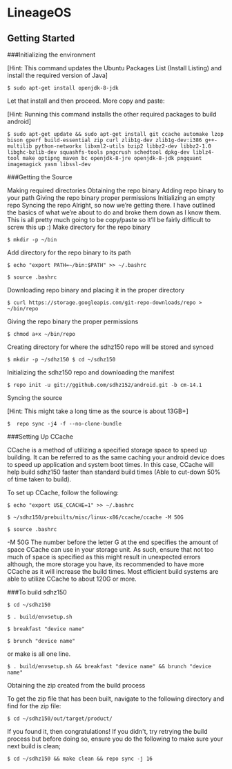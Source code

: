 LineageOS
===========

Getting Started
---------------

###Initializing the environment

[Hint: This command updates the Ubuntu Packages List (Install Listing) and install the required version of Java]

    $ sudo apt-get install openjdk-8-jdk

Let that install and then proceed. More copy and paste:

[Hint: Running this command installs the other required packages to build android]

    $ sudo apt-get update && sudo apt-get install git ccache automake lzop bison gperf build-essential zip curl zlib1g-dev zlib1g-dev:i386 g++-multilib python-networkx libxml2-utils bzip2 libbz2-dev libbz2-1.0 libghc-bzlib-dev squashfs-tools pngcrush schedtool dpkg-dev liblz4-tool make optipng maven bc openjdk-8-jre openjdk-8-jdk pngquant imagemagick yasm libssl-dev

###Getting the Source

Making required directories
Obtaining the repo binary
Adding repo binary to your path
Giving the repo binary proper permissions
Initializing an empty repo
Syncing the repo
Alright, so now we’re getting there. I have outlined the basics of what we’re about to do and broke them down as I know them. This is all pretty much going to be copy/paste so it’ll be fairly difficult to screw this up :) Make directory for the repo binary

    $ mkdir -p ~/bin

Add directory for the repo binary to its path

    $ echo "export PATH=~/bin:$PATH" >> ~/.bashrc

    $ source .bashrc

Downloading repo binary and placing it in the proper directory

    $ curl https://storage.googleapis.com/git-repo-downloads/repo > ~/bin/repo

Giving the repo binary the proper permissions

    $ chmod a+x ~/bin/repo

Creating directory for where the sdhz150 repo will be stored and synced

    $ mkdir -p ~/sdhz150 $ cd ~/sdhz150

Initializing the sdhz150 repo and downloading the manifest

    $ repo init -u git://ggithub.com/sdhz152/android.git -b cm-14.1
    
Syncing the source

[Hint: This might take a long time as the source is about 13GB+]

    $  repo sync -j4 -f --no-clone-bundle



###Setting Up CCache

CCache is a method of utilizing a specified storage space to speed up building. It can be referred to as the same caching your android device does to speed up application and system boot times. In this case, CCache will help build sdhz150 faster than standard build times (Able to cut-down 50% of time taken to build).

To set up CCache, follow the following:

    $ echo "export USE_CCACHE=1" >> ~/.bashrc

    $ ~/sdhz150/prebuilts/misc/linux-x86/ccache/ccache -M 50G

    $ source .bashrc

-M 50G The number before the letter G at the end specifies the amount of space CCache can use in your storage unit. As such, ensure that not too much of space is specified as this might result in unexpected errors although, the more storage you have, its recommended to have more CCache as it will increase the build times. Most efficient build systems are able to utilize CCache to about 120G or more.

###To build sdhz150

    $ cd ~/sdhz150 
    
    $ . build/envsetup.sh

    $ breakfast "device name"

    $ brunch "device name"

or make is all one line.

    $ . build/envsetup.sh && breakfast "device name" && brunch "device name"

Obtaining the zip created from the build process

To get the zip file that has been built, navigate to the following directory and find for the zip file:

    $ cd ~/sdhz150/out/target/product/

If you found it, then congratulations! If you didn't, try retrying the build process but before doing so, ensure you do the following to make sure your next build is clean;

    $ cd ~/sdhz150 && make clean && repo sync -j 16
